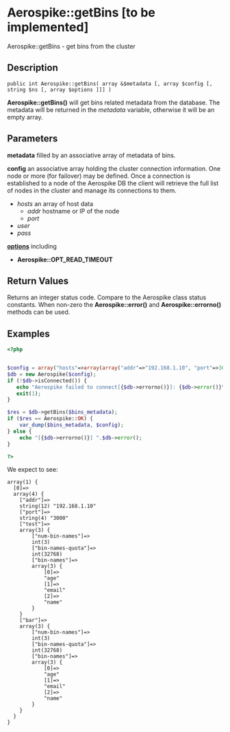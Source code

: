 
# Aerospike::getBins \[to be implemented\]

Aerospike::getBins - get bins from the cluster

## Description

```
public int Aerospike::getBins( array &$metadata [, array $config [, string $ns [, array $options ]]] )
```

**Aerospike::getBins()** will get bins related metadata from the database.
The metadata will be returned in the *metadata* variable, otherwise it will be an empty array.

## Parameters

**metadata** filled by an associative array of metadata of bins.

**config** an associative array holding the cluster connection information. One
node or more (for failover) may be defined. Once a connection is established to
a node of the Aerospike DB the client will retrieve the full list of nodes in the
cluster and manage its connections to them.

- *hosts* an array of host data
  - *addr* hostname or IP of the node
  - *port*
- *user*
- *pass*

**[options](aerospike.md)** including
- **Aerospike::OPT_READ_TIMEOUT**

## Return Values

Returns an integer status code.  Compare to the Aerospike class status
constants.  When non-zero the **Aerospike::error()** and
**Aerospike::errorno()** methods can be used.

## Examples

```php
<?php


$config = array("hosts"=>array(array("addr"=>"192.168.1.10", "port"=>3000)));
$db = new Aerospike($config);
if (!$db->isConnected()) {
   echo "Aerospike failed to connect[{$db->errorno()}]: {$db->error()}\n";
   exit(1);
}

$res = $db->getBins($bins_metadata);
if ($res == Aerospike::OK) {
    var_dump($bins_metadata, $config);
} else {
    echo "[{$db->errorno()}] ".$db->error();
}

?>
```

We expect to see:

```
array(1) {
  [0]=>
  array(4) {
    ["addr"]=>
    string(12) "192.168.1.10"
    ["port"]=>
    string(4) "3000"
    ["test"]=>
    array(3) {
        ["num-bin-names"]=>
        int(3)
        ["bin-names-quota"]=>
        int(32768)
        ["bin-names"]=>
        array(3) {
            [0]=>
            "age"
            [1]=>
            "email"
            [2]=>
            "name"
        }
    }
    ["bar"]=>
    array(3) {
        ["num-bin-names"]=>
        int(3)
        ["bin-names-quota"]=>
        int(32768)
        ["bin-names"]=>
        array(3) {
            [0]=>
            "age"
            [1]=>
            "email"
            [2]=>
            "name"
        }
    }
  }
}
```

